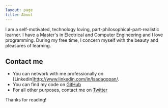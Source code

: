```yaml
---
layout: page
title: About
---
```


<p class="message">
  I am a self-motivated, technology loving, part-philosophical-part-realistic learner. I have a Master's in Electrical and Computer Engineering and I love programming. During my free time, I concern myself with the beauty and pleasures of learning. 
</p>

## Contact me

* You can network with me professionally on [Linkedin]http://www.linkedin.com/in/lsadagopan/.
* You can find my code on [GitHub](https://github.com/laxmynarain/)
* For all other purposes, contact me on [Twitter](https://twitter.com/lsadagopan)

Thanks for reading!

